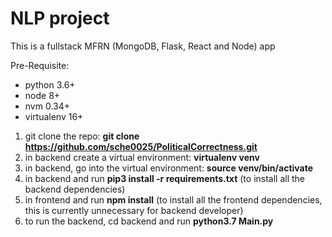 # NLP project

This is a fullstack MFRN (MongoDB, Flask, React and Node) app

Pre-Requisite:
  - python 3.6+
  - node 8+
  - nvm 0.34+
  - virtualenv 16+

  
1. git clone the repo: **git clone https://github.com/sche0025/PoliticalCorrectness.git**
2. in backend create a virtual environment: **virtualenv venv**
3. in backend, go into the virtual environment: **source venv/bin/activate** 
2. in backend and run **pip3 install -r requirements.txt** (to install all the backend dependencies)
3. in frontend and run **npm install** (to install all the frontend dependencies, this is currently unnecessary for backend developer)
4. to run the backend, cd backend and run **python3.7 Main.py**
